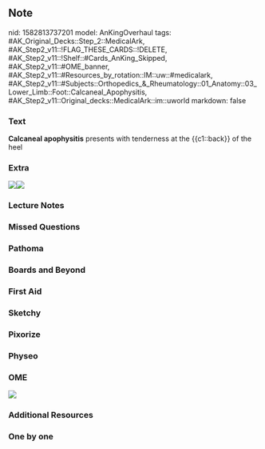 ## Note
nid: 1582813737201
model: AnKingOverhaul
tags: #AK_Original_Decks::Step_2::MedicalArk, #AK_Step2_v11::!FLAG_THESE_CARDS::!DELETE, #AK_Step2_v11::!Shelf::#Cards_AnKing_Skipped, #AK_Step2_v11::#OME_banner, #AK_Step2_v11::#Resources_by_rotation::IM::uw::#medicalark, #AK_Step2_v11::#Subjects::Orthopedics_&_Rheumatology::01_Anatomy::03_Lower_Limb::Foot::Calcaneal_Apophysitis, #AK_Step2_v11::Original_decks::MedicalArk::im::uworld
markdown: false

### Text
<b>Calcaneal apophysitis</b> presents with tenderness at the
{{c1::back}} of the heel

### Extra
<img src=
"paste-d45a002359d8d9341e55a985abbcd840a3f8b5dc.jpg"><img src=
"paste-d01b7731c67c822d42883caf026de2563fed0fc1.jpg">

### Lecture Notes


### Missed Questions


### Pathoma


### Boards and Beyond


### First Aid


### Sketchy


### Pixorize


### Physeo


### OME
<div class="ome-widget">
  <a href="https://onlinemeded.org?ref=anki"><img src=
  "_OME_AnkiFlashcards_General_3.png"></a>
</div>

### Additional Resources


### One by one

